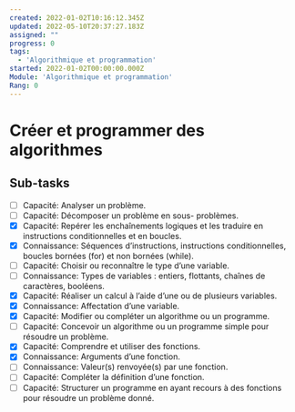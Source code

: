 ```yaml
---
created: 2022-01-02T10:16:12.345Z
updated: 2022-05-10T20:37:27.183Z
assigned: ""
progress: 0
tags:
  - 'Algorithmique et programmation'
started: 2022-01-02T00:00:00.000Z
Module: 'Algorithmique et programmation'
Rang: 0
---
```


# Créer et programmer des algorithmes

## Sub-tasks

- [ ] Capacité: Analyser un problème.
- [ ] Capacité: Décomposer un problème en sous- problèmes.
- [x] Capacité: Repérer les enchaînements logiques et les traduire en instructions conditionnelles et en boucles.
- [x] Connaissance: Séquences d’instructions, instructions conditionnelles, boucles bornées (for) et non bornées (while).
- [ ] Capacité: Choisir ou reconnaître le type d’une variable.
- [ ] Connaissance: Types de variables : entiers, flottants, chaînes de caractères, booléens.
- [x] Capacité: Réaliser un calcul à l’aide d’une ou de plusieurs variables.
- [x] Connaissance: Affectation d’une variable.
- [x] Capacité: Modifier ou compléter un algorithme ou un programme.
- [ ] Capacité: Concevoir un algorithme ou un programme simple pour résoudre un problème.
- [x] Capacité: Comprendre et utiliser des fonctions.
- [x] Connaissance: Arguments d’une fonction.
- [ ] Connaissance: Valeur(s) renvoyée(s) par une fonction.
- [ ] Capacité: Compléter la définition d’une fonction.
- [ ] Capacité: Structurer un programme en ayant recours à des fonctions pour résoudre un problème donné.
